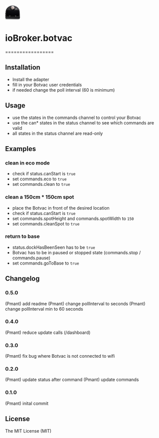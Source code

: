 ![Logo](admin/botvac.png)
# ioBroker.botvac
=================
## Installation
- Install the adapter
- fill in your Botvac user credentials
- if needed change the poll interval (60 is minimum)

## Usage
- use the states in the commands channel to control your Botvac
- use the can* states in the status channel to see which commands are valid
- all states in the status channel are read-only

## Examples
### clean in eco mode
- check if status.canStart is ```true```
- set commands.eco to ```true```
- set commands.clean to ```true```

### clean a 150cm * 150cm spot
- place the Botvac in front of the desired location
- check if status.canStart is ```true```
- set commands.spotHeight and commands.spotWidth to ```150``` 
- set commands.cleanSpot to ```true```

### return to base
- status.dockHasBeenSeen has to be ```true```
- Botvac has to be in paused or stopped state (commands.stop / commands.pause)
- set commands.goToBase to ```true```

## Changelog
### 0.5.0
(Pmant) add readme
(Pmant) change pollInterval to seconds
(Pmant) change pollInterval min to 60 seconds

### 0.4.0
(Pmant) reduce update calls (/dashboard)

### 0.3.0
(Pmant) fix bug where Botvac is not connected to wifi

### 0.2.0
(Pmant) update status after command
(Pmant) update commands 

### 0.1.0
(Pmant) inital commit

## License
The MIT License (MIT)

